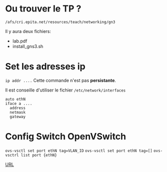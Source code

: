 # Ou trouver le TP ?

`/afs/cri.epita.net/resources/teach/networking/gn3`

Il y aura deux fichiers:
* lab.pdf
* install_gns3.sh

# Set les adresses ip

`ip addr ....`
Cette commande n'est pas **persistante**.

Il est conseille d'utiliser le fichier `/etc/network/interfaces`

```
auto ethN
iface a ....
  address
  netmask
  gateway
```

# Config Switch OpenVSwitch

`ovs-vsctl set port ethN tag=VLAN_ID`
`ovs-vsctl set port ethN tag=[]`
`ovs-vsctrl list port {ethN}`

[URL](https://drive.google.com/open?id=1LBS3YRKcTszWn9D5ouEYG_SZ35SDYH9XvCKkSsC6veE)
